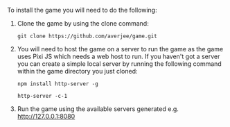 To install the game you will need to do the following:

1. Clone the game by using the clone command: 

   `git clone https://github.com/averjee/game.git`


2. You will need to host the game on a server to run the game as the game uses Pixi JS which needs a web host to  run.  If you haven't got a server you can create a simple local  server by running the following command within the game directory you just cloned:

   `npm install http-server -g`
   
   `http-server -c-1`


3. Run the game using the available servers generated e.g. http://127.0.0.1:8080

